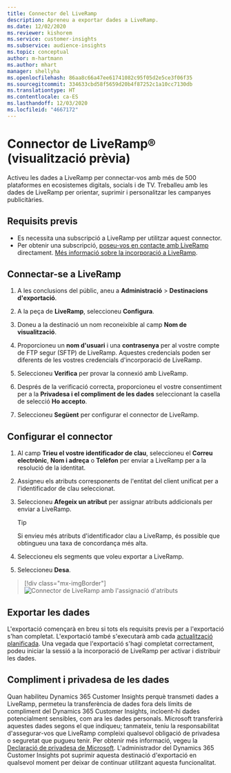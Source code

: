 ```yaml
---
title: Connector del LiveRamp
description: Apreneu a exportar dades a LiveRamp.
ms.date: 12/02/2020
ms.reviewer: kishorem
ms.service: customer-insights
ms.subservice: audience-insights
ms.topic: conceptual
author: m-hartmann
ms.author: mhart
manager: shellyha
ms.openlocfilehash: 86aa8c66a47ee61741082c95f05d2e5ce3f06f35
ms.sourcegitcommit: 334633cbd58f5659d20b4f87252c1a10cc7130db
ms.translationtype: HT
ms.contentlocale: ca-ES
ms.lasthandoff: 12/03/2020
ms.locfileid: "4667172"
---
```

# <a name="liverampreg-connector-preview"></a>Connector de LiveRamp&reg; (visualització prèvia)

Activeu les dades a LiveRamp per connectar-vos amb més de 500 plataformes en ecosistemes digitals, socials i de TV. Treballeu amb les dades de LiveRamp per orientar, suprimir i personalitzar les campanyes publicitàries.

## <a name="prerequisites"></a>Requisits previs

- Es necessita una subscripció a LiveRamp per utilitzar aquest connector.
- Per obtenir una subscripció, [poseu-vos en contacte amb LiveRamp](https://liveramp.com/contact/) directament. [Més informació sobre la incorporació a LiveRamp](https://liveramp.com/our-platform/data-onboarding/).

## <a name="connect-to-liveramp"></a>Connectar-se a LiveRamp

1. A les conclusions del públic, aneu a **Administració** > **Destinacions d'exportació**.

1. A la peça de **LiveRamp**, seleccioneu **Configura**.

1. Doneu a la destinació un nom reconeixible al camp **Nom de visualització**.

1. Proporcioneu un **nom d'usuari** i una **contrasenya** per al vostre compte de FTP segur (SFTP) de LiveRamp.
Aquestes credencials poden ser diferents de les vostres credencials d'incorporació de LiveRamp.

1. Seleccioneu **Verifica** per provar la connexió amb LiveRamp.

1. Després de la verificació correcta, proporcioneu el vostre consentiment per a la **Privadesa i el compliment de les dades** seleccionant la casella de selecció **Ho accepto**.

1. Seleccioneu **Següent** per configurar el connector de LiveRamp.

## <a name="configure-the-connector"></a>Configurar el connector

1. Al camp **Trieu el vostre identificador de clau**, seleccioneu el **Correu electrònic**, **Nom i adreça** o **Telèfon** per enviar a LiveRamp per a la resolució de la identitat.

1. Assigneu els atributs corresponents de l'entitat del client unificat per a l'identificador de clau seleccionat.

1. Seleccioneu **Afegeix un atribut** per assignar atributs addicionals per enviar a LiveRamp.

   > [!TIP]
   > Si envieu més atributs d'identificador clau a LiveRamp, és possible que obtingueu una taxa de concordança més alta.

1. Seleccioneu els segments que voleu exportar a LiveRamp.

1. Seleccioneu **Desa**.

> [!div class="mx-imgBorder"]
> ![Connector de LiveRamp amb l'assignació d'atributs](media/export-liveramp-segments.png "Connector de LiveRamp amb l'assignació d'atributs")

## <a name="export-the-data"></a>Exportar les dades

L'exportació començarà en breu si tots els requisits previs per a l'exportació s'han completat. L'exportació també s'executarà amb cada [actualització planificada](system.md#schedule-tab).
Una vegada que l'exportació s'hagi completat correctament, podeu iniciar la sessió a la incorporació de LiveRamp per activar i distribuir les dades.

## <a name="data-privacy-and-compliance"></a>Compliment i privadesa de les dades

Quan habiliteu Dynamics 365 Customer Insights perquè transmeti dades a LiveRamp, permeteu la transferència de dades fora dels límits de compliment del Dynamics 365 Customer Insights, incloent-hi dades potencialment sensibles, com ara les dades personals. Microsoft transferirà aquestes dades segons el que indiqueu; tanmateix, teniu la responsabilitat d'assegurar-vos que LiveRamp compleixi qualsevol obligació de privadesa o seguretat que pugueu tenir. Per obtenir més informació, vegeu la [Declaració de privadesa de Microsoft](https://go.microsoft.com/fwlink/?linkid=396732).
L'administrador del Dynamics 365 Customer Insights pot suprimir aquesta destinació d'exportació en qualsevol moment per deixar de continuar utilitzant aquesta funcionalitat.